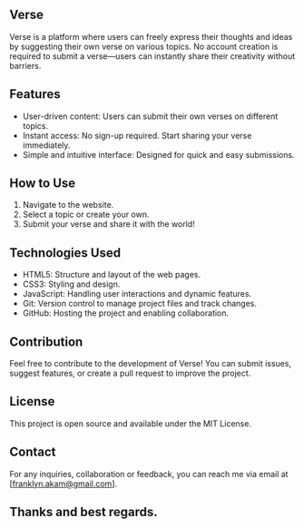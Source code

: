 ## Verse

Verse is a platform where users can freely express their thoughts and ideas by suggesting their own verse on various topics. 
No account creation is required to submit a verse—users can instantly share their creativity without barriers.

## Features

- User-driven content: Users can submit their own verses on different topics.
- Instant access: No sign-up required. Start sharing your verse immediately.
- Simple and intuitive interface: Designed for quick and easy submissions.

## How to Use

1. Navigate to the website.
2. Select a topic or create your own.
3. Submit your verse and share it with the world!

## Technologies Used

- HTML5: Structure and layout of the web pages.
- CSS3: Styling and design.
- JavaScript: Handling user interactions and dynamic features.
- Git: Version control to manage project files and track changes.
- GitHub: Hosting the project and enabling collaboration.

## Contribution
Feel free to contribute to the development of Verse! You can submit issues, suggest features, or create a pull request to improve the project.

## License
This project is open source and available under the MIT License.

## Contact
For any inquiries, collaboration or feedback, you can reach me via email at [franklyn.akam@gmail.com].

## Thanks and best regards.

